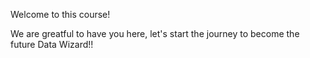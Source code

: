 Welcome to this course!

We are greatful to have you here, let's start the journey to become the future Data Wizard!!